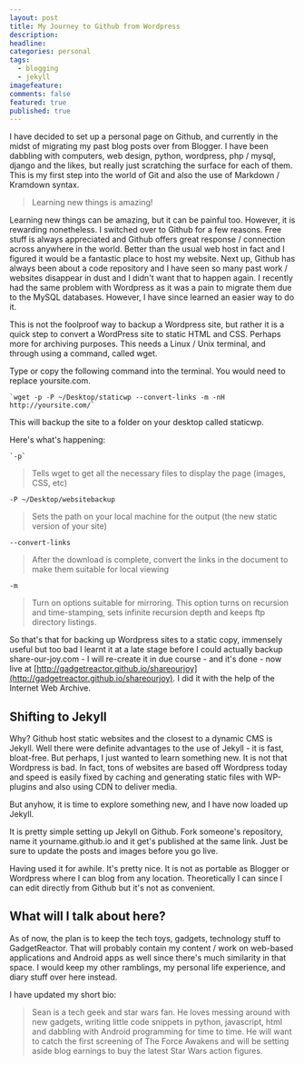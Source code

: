 ```yaml
---
layout: post
title: My Journey to Github from Wordpress
description: 
headline: 
categories: personal
tags:
  - blogging
  - jekyll
imagefeature:
comments: false
featured: true
published: true
---
```


I have decided to set up a personal page on Github, and currently in the midst of migrating my past blog posts over from Blogger. I have been dabbling with computers, web design, python, wordpress, php / mysql, django and the likes, but really just scratching the surface for each of them. This is my first step into the world of Git and also the use of Markdown / Kramdown syntax. 

> Learning new things is amazing!

Learning new things can be amazing, but it can be painful too. However, it is rewarding nonetheless. I switched over to Github for a few reasons. Free stuff is always appreciated and Github offers great response / connection across anywhere in the world. Better than the usual web host in fact and I figured it would be a fantastic place to host my website. Next up, Github has always been about a code repository and I have seen so many past work / websites disappear in dust and I didn't want that to happen again. I recently had the same problem with Wordpress as it was a pain to migrate them due to the MySQL databases. However, I have since learned an easier way to do it.

This is not the foolproof way to backup a Wordpress site, but rather it is a quick step to convert a WordPress site to static HTML and CSS. Perhaps more for archiving purposes. This needs a Linux / Unix terminal, and through using a command, called wget. 

Type or copy the following command into the terminal. You would need to replace yoursite.com.

    `wget -p -P ~/Desktop/staticwp --convert-links -m -nH http://yoursite.com/`

This will backup the site to a folder on your desktop called staticwp. 

Here's what's happening: 

    `-p`
  
> Tells wget to get all the necessary files to display the page (images, CSS, etc)

    -P ~/Desktop/websitebackup
    
> Sets the path on your local machine for the output (the new static version of your site)

    --convert-links

> After the download is complete, convert the links in the document to make them suitable for local viewing

    -m
    
> Turn on options suitable for mirroring. This option turns on recursion and time-stamping, sets infinite recursion depth and keeps ftp directory listings.

So that's that for backing up Wordpress sites to a static copy, immensely useful but too bad I learnt it at a late stage before I could actually backup share-our-joy.com - I will re-create it in due course - and it's done - now live at [http://gadgetreactor.github.io/shareourjoy](http://gadgetreactor.github.io/shareourjoy). I did it with the help of the Internet Web Archive.

## Shifting to Jekyll

Why? Github host static websites and the closest to a dynamic CMS is Jekyll. Well there were definite advantages to the use of Jekyll - it is fast, bloat-free. But perhaps, I just wanted to learn something new. It is not that Wordpress is bad. In fact, tons of websites are based off Wordpress today and speed is easily fixed by caching and generating static files with WP-plugins and also using CDN to deliver media. 

But anyhow, it is time to explore something new, and I have now loaded up Jekyll. 

It is pretty simple setting up Jekyll on Github. Fork someone's repository, name it yourname.github.io and it get's published at the same link. Just be sure to update the posts and images before you go live.

Having used it for awhile. It's pretty nice. It is not as portable as Blogger or Wordpress where I can blog from any location. Theoretically I can since I can edit directly from Github but it's not as convenient.

## What will I talk about here?

As of now, the plan is to keep the tech toys, gadgets, technology stuff to GadgetReactor. That will probably contain my content / work on web-based applications and Android apps as well since there's much similarity in that space. I would keep my other ramblings, my personal life experience, and diary stuff over here instead.

I have updated my short bio: 

> Sean is a tech geek and star wars fan. He loves messing around with new gadgets, writing little code snippets in python, javascript, html and dabbling with Android programming for time to time. He will want to catch the first screening of The Force Awakens and will be setting aside blog earnings to buy the latest Star Wars action figures.

